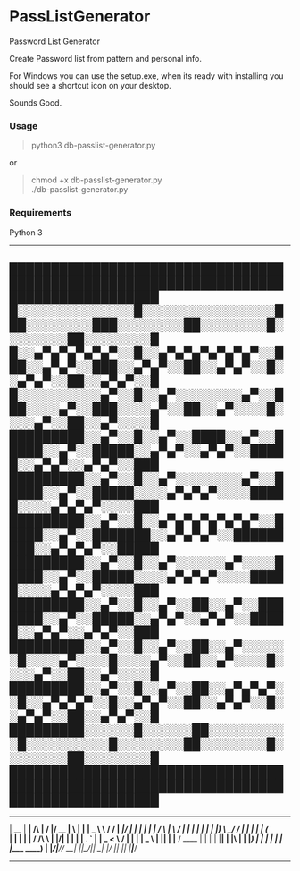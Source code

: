 # PassListGenerator
Password List Generator

Create Password list from pattern and personal info.

For Windows you can use the setup.exe, when its ready with installing you should see a shortcut icon on your desktop.

Sounds Good.

### Usage
> python3 db-passlist-generator.py

or

>chmod +x db-passlist-generator.py   
>./db-passlist-generator.py 

### Requirements

Python 3

-----------------------------------------------------------------------------------
████████████████████████████████████████████████████████████████████████████████████
█░░░░░░░░░░░░░░█░░░░░░░░░░░░░░░░███░░░░░░░░███░░░░░░░░██░░░░░░░░█░░░░░░░░██░░░░░░░░█
█░░▄▀▄▀▄▀▄▀▄▀░░█░░▄▀▄▀▄▀▄▀▄▀▄▀░░███░░▄▀▄▀░░███░░▄▀▄▀░░██░░▄▀▄▀░░█░░▄▀▄▀░░██░░▄▀▄▀░░█
█░░░░░░░░░░▄▀░░█░░▄▀░░░░░░░░▄▀░░███░░░░▄▀░░███░░░░▄▀░░██░░▄▀░░░░█░░░░▄▀░░██░░▄▀░░░░█
█████████░░▄▀░░█░░▄▀░░████░░▄▀░░█████░░▄▀░░█████░░▄▀▄▀░░▄▀▄▀░░█████░░▄▀▄▀░░▄▀▄▀░░███
█████████░░▄▀░░█░░▄▀░░░░░░░░▄▀░░█████░░▄▀░░█████░░░░▄▀▄▀▄▀░░░░█████░░░░▄▀▄▀▄▀░░░░███
█████████░░▄▀░░█░░▄▀▄▀▄▀▄▀▄▀▄▀░░█████░░▄▀░░███████░░▄▀▄▀▄▀░░█████████░░▄▀▄▀▄▀░░█████
█████████░░▄▀░░█░░▄▀░░░░░░▄▀░░░░█████░░▄▀░░█████░░░░▄▀▄▀▄▀░░░░█████░░░░▄▀▄▀▄▀░░░░███
█████████░░▄▀░░█░░▄▀░░██░░▄▀░░███████░░▄▀░░█████░░▄▀▄▀░░▄▀▄▀░░█████░░▄▀▄▀░░▄▀▄▀░░███
█████████░░▄▀░░█░░▄▀░░██░░▄▀░░░░░░█░░░░▄▀░░░░█░░░░▄▀░░██░░▄▀░░░░█░░░░▄▀░░██░░▄▀░░░░█
█████████░░▄▀░░█░░▄▀░░██░░▄▀▄▀▄▀░░█░░▄▀▄▀▄▀░░█░░▄▀▄▀░░██░░▄▀▄▀░░█░░▄▀▄▀░░██░░▄▀▄▀░░█
█████████░░░░░░█░░░░░░██░░░░░░░░░░█░░░░░░░░░░█░░░░░░░░██░░░░░░░░█░░░░░░░░██░░░░░░░░█
████████████████████████████████████████████████████████████████████████████████████
------------------------------------------------------------------------------------
  _____  ______          __  __  ____  _   _   ______     _________ ______  _____ 
 |  __ \|  ____|   /\   |  \/  |/ __ \| \ | | |  _ \ \   / /__   __|  ____|/ ____|
 | |  | | |__     /  \  | \  / | |  | |  \| | | |_) \ \_/ /   | |  | |__  | (___  
 | |  | |  __|   / /\ \ | |\/| | |  | | . ` | |  _ < \   /    | |  |  __|  \___ \ 
 | |__| | |____ / ____ \| |  | | |__| | |\  | | |_) | | |     | |  | |____ ____) |
 |_____/|______/_/    \_\_|  |_|\____/|_| \_| |____/  |_|     |_|  |______|_____/ 

------------------------------------------------------------------------------------
